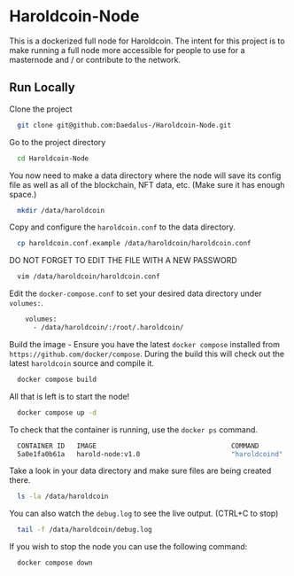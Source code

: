 
# Haroldcoin-Node 

This is a dockerized full node for Haroldcoin. The intent for this project is to make running a full node more accessible for people to use for a masternode and / or contribute to the network. 



## Run Locally

Clone the project

```bash
  git clone git@github.com:Daedalus-/Haroldcoin-Node.git
```

Go to the project directory

```bash
  cd Haroldcoin-Node
```

You now need to make a data directory where the node will save its config file as well as all of the blockchain, NFT data, etc. (Make sure it has enough space.)

```bash
  mkdir /data/haroldcoin
```

Copy and configure the `haroldcoin.conf` to the data directory.

```bash
  cp haroldcoin.conf.example /data/haroldcoin/haroldcoin.conf

```

DO NOT FORGET TO EDIT THE FILE WITH A NEW PASSWORD

```bash
  vim /data/haroldcoin/haroldcoin.conf
```

Edit the `docker-compose.conf` to set your desired data directory under `volumes:`.

```bash
    volumes:
      - /data/haroldcoin/:/root/.haroldcoin/
```

Build the image - Ensure you have the latest `docker compose` installed from `https://github.com/docker/compose`. During the build this will check out the latest `haroldcoin` source and compile it.

```bash
  docker compose build
```

All that is left is to start the node!

```bash
  docker compose up -d
```

To check that the container is running, use the `docker ps` command. 

```bash
  CONTAINER ID   IMAGE                                  COMMAND            CREATED             STATUS             PORTS                                                               NAMES
  5a0e1fa0b61a   harold-node:v1.0                       "haroldcoind"      4 minutes ago       Up 17 seconds      0.0.0.0:25674->25674/tcp, 6432-6433/tcp, 0.0.0.0:25676->25676/tcp   harold-node
```

Take a look in your data directory and make sure files are being created there.

```bash
  ls -la /data/haroldcoin
```

You can also watch the `debug.log` to see the live output. (CTRL+C to stop)

```bash
  tail -f /data/haroldcoin/debug.log
```

If you wish to stop the node you can use the following command:

```bash
  docker compose down
```
